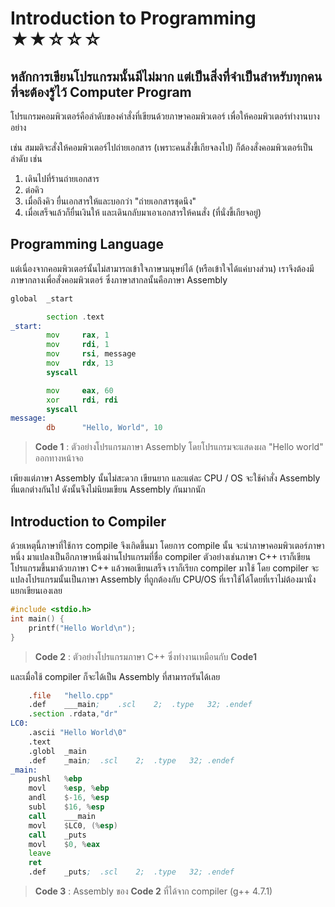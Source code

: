 Introduction to Programming &#9733;&#9733;&#9734;&#9734;&#9734;
=====================
หลักการเขียนโปรแกรมนั้นมีไม่มาก แต่เป็นสิ่งที่จำเป็นสำหรับทุกคนที่จะต้องรู้ไว้
Computer Program
---------------------------
โปรแกรมคอมพิวเตอร์คือลำดับของคำสั่งที่เขียนด้วยภาษาคอมพิวเตอร์ เพื่อให้คอมพิวเตอร์ทำงานบางอย่าง

เช่น สมมติจะสั่งให้คอมพิวเตอร์ไปถ่ายเอกสาร (เพราะคนสั่งขี้เกียจลงไป) ก็ต้องสั่งคอมพิวเตอร์เป็นลำดับ เช่น

1. เดินไปที่ร้านถ่ายเอกสาร
2. ต่อคิว
3. เมื่อถึงคิว ยื่นเอกสารให้และบอกว่า "ถ่ายเอกสารชุดนึง"
4. เมื่อเสร็จแล้วก็ยื่นเงินให้ และเดินกลับมาเอาเอกสารให้คนสั่ง (ที่นั่งขี้เกียจอยู่)

Programming Language
----------------------------------
แต่เนื่องจากคอมพิวเตอร์นั้นไม่สามารถเข้าใจภาษามนุษย์ได้ (หรือเข้าใจได้แค่บางส่วน) เราจึงต้องมีภาษากลางเพื่อสั่งคอมพิวเตอร์ ซึ่งภาษาสากลนั้นคือภาษา Assembly

```asm
global  _start

        section .text
_start:
        mov     rax, 1                  
        mov     rdi, 1                  
        mov     rsi, message            
        mov     rdx, 13                 
        syscall                         

        mov     eax, 60                 
        xor     rdi, rdi                
        syscall                         
message:
        db      "Hello, World", 10
```
>**Code 1** : ตัวอย่างโปรแกรมภาษา Assembly โดยโปรแกรมจะแสดงผล "Hello world" ออกทางหน้าจอ

เพียงแต่ภาษา Assembly นั้นไม่สะดวก เขียนยาก และแต่ละ CPU / OS จะใช้คำสั่ง Assembly ที่แตกต่างกันไป ดังนั้นจึงไม่นิยมเขียน Assembly กันมากนัก

Introduction to Compiler
----------------------------------
ด้วยเหตุนี้ภาษาที่ใช้การ compile จึงเกิดขึ้นมา โดยการ compile นั้น จะนำภาษาคอมพิวเตอร์ภาษาหนึ่ง มาแปลงเป็นอีกภาษาหนึ่งผ่านโปรแกรมที่ชื่อ compiler ตัวอย่างเช่นภาษา C++ เราก็เขียนโปรแกรมขึ้นมาด้วยภาษา C++ แล้วพอเขียนเสร็จ เราก็เรียก compiler มาใช้ โดย compiler จะแปลงโปรแกรมนั้นเป็นภาษา Assembly ที่ถูกต้องกับ CPU/OS ที่เราใช้ได้โดยที่เราไม่ต้องมานั่งแยกเขียนเองเลย
```cpp
#include <stdio.h>
int main() {
	printf("Hello World\n");
}
```
>**Code 2** : ตัวอย่างโปรแกรมภาษา C++ ซึ่งทำงานเหมือนกับ **Code1**

และเมื่อใช้ compiler ก็จะได้เป็น Assembly ที่สามารถรันได้เลย
```asm
	.file	"hello.cpp"
	.def	___main;	.scl	2;	.type	32;	.endef
	.section .rdata,"dr"
LC0:
	.ascii "Hello World\0"
	.text
	.globl	_main
	.def	_main;	.scl	2;	.type	32;	.endef
_main:
	pushl	%ebp
	movl	%esp, %ebp
	andl	$-16, %esp
	subl	$16, %esp
	call	___main
	movl	$LC0, (%esp)
	call	_puts
	movl	$0, %eax
	leave
	ret
	.def	_puts;	.scl	2;	.type	32;	.endef
```
>**Code 3** : Assembly ของ **Code 2** ที่ได้จาก compiler (g++ 4.7.1)
